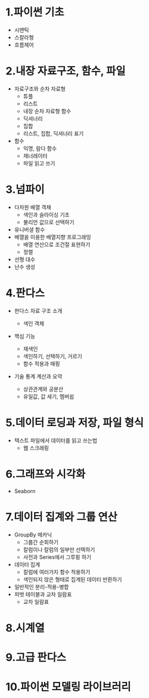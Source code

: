 # 1.파이썬 기초

- 시맨틱
- 스칼라형
- 흐름제어

# 2.내장 자료구조, 함수, 파일

- 자료구조와 순차 자료형
    - 튜플
    - 리스트
    - 내장 순차 자료형 함수
    - 딕셔너리
    - 집합
    - 리스트, 집합, 딕셔너리 표기
- 함수
    - 익명, 람다 함수
    - 제너레이터
    - 파일 읽고 쓰기

# 3.넘파이

- 다차원 배열 객채
    - 색인과 슬라이싱 기초
    - 불리언 값으로 선택하기
- 유니버셜 함수
- 배열을 이용한 배열지향 프로그래밍
    - 배열 연산으로 조건절 표현하기
    - 정렬
- 선형 대수
- 난수 생성

# 4.판다스

- 판다스 자료 구조 소개
    - 색인 객체
     
- 핵심 기능
    - 재색인
    - 색인하기, 선택하기, 거르기
    - 함수 적용과 매핑
    
- 기술 통계 계산과 요약
    - 상관관계와 공분산
    - 유일값, 값 세기, 멤버쉽

# 5.데이터 로딩과 저장, 파일 형식

- 텍스트 파일에서 데이터를 읽고 쓰는법
    - 웹 스크래핑

# 6.그래프와 시각화

- Seaborn

# 7.데이터 집계와 그룹 연산

- GroupBy 메카닉
    - 그룹간 순회하기
    - 칼럼이나 칼럼의 일부만 선택하기
    - 사전과 Series에서 그루핑 하기
- 데이터 집계
    - 칼럼에 여러가지 함수 적용하기
    - 색인되지 않은 형태로 집계된 데이터 반환하기
- 일반적인 분리-적용-병합
- 피벗 테이블과 교차 일람표
    - 교차 일람표

# 8.시계열

# 9.고급 판다스

# 10.파이썬 모델링 라이브러리
